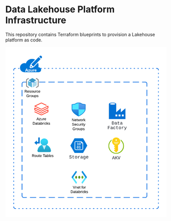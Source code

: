 # Data Lakehouse Platform Infrastructure

This repository contains Terraform blueprints to provision a Lakehouse platform as code.

![Azure Lakehouse platform](./images/diagram.png?raw=true)
